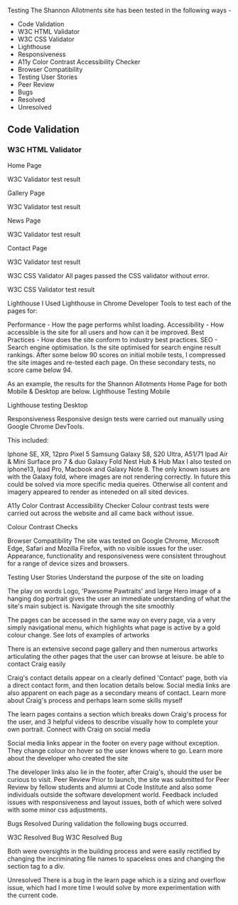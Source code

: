 Testing
The Shannon Allotments site has been tested in the following ways -

* Code Validation
* W3C HTML Validator
* W3C CSS Validator
* Lighthouse
* Responsiveness
* A11y Color Contrast Accessibility Checker
* Browser Compatibility
* Testing User Stories
* Peer Review
* Bugs
* Resolved
* Unresolved

## Code Validation
### W3C HTML Validator

Home Page

W3C Validator test result

Gallery Page

W3C Validator test result

News Page

W3C Validator test result

Contact Page

W3C Validator test result

W3C CSS Validator
All pages passed the CSS validator without error.

W3C CSS Validator test result

Lighthouse
I Used Lighthouse in Chrome Developer Tools to test each of the pages for:

Performance - How the page performs whilst loading.
Accessibility - How accessible is the site for all users and how can it be improved.
Best Practices - How does the site conform to industry best practices.
SEO - Search engine optimisation. Is the site optimised for search engine result rankings.
After some below 90 scores on initial mobile tests, I compressed the site images and re-tested each page. On these secondary tests, no score came below 94.

As an example, the results for the Shannon Allotments Home Page for both Mobile & Desktop are below.
Lighthouse Testing Mobile

Lighthouse testing Desktop

Responsiveness
Responsive design tests were carried out manually using Google Chrome DevTools.

This included:

Iphone SE, XR, 12pro
Pixel 5
Samsung Galaxy S8, S20 Ultra, A51/71
Ipad Air & Mini
Surface pro 7 & duo
Galaxy Fold
Nest Hub & Hub Max
I also tested on iphone13, Ipad Pro, Macbook and Galaxy Note 8. The only known issues are with the Galaxy fold, where images are not rendering correctly. In future this could be solved via more specific media queires. Otherwise all content and imagery appeared to render as inteneded on all sited devices.

A11y Color Contrast Accessibility Checker
Colour contrast tests were carried out across the website and all came back without issue.

Colour Contrast Checks

Browser Compatibility
The site was tested on Google Chrome, Microsoft Edge, Safari and Mozilla Firefox, with no visible issues for the user. Appearance, functionality and responsiveness were consistent throughout for a range of device sizes and browsers.

Testing User Stories
Understand the purpose of the site on loading

The play on words Logo, 'Pawsome Pawtraits' and large Hero image of a hanging dog portrait gives the user an immediate understanding of what the site's main subject is.
Navigate through the site smoothly

The pages can be accessed in the same way on every page, via a very simply navigational menu, which highlights what page is active by a gold colour change.
See lots of examples of artworks

There is an extensive second page gallery and then numerous artworks articulating the other pages that the user can browse at leisure.
be able to contact Craig easily

Craig's contact details appear on a clearly defined 'Contact' page, both via a direct contact form, and then location details below.
Social media links are also apparent on each page as a secondary means of contact.
Learn more about Craig's process and perhaps learn some skills myself

The learn pages contains a section which breaks down Craig's process for the user, and 3 helpful videos to describe visually how to complete your own portrait.
Connect with Craig on social media

Social media links appear in the footer on every page without exception. They change colour on hover so the user knows where to go.
Learn more about the developer who created the site

The developer links also lie in the footer, after Craig's, should the user be curious to visit.
Peer Review
Prior to launch, the site was submitted for Peer Review by fellow students and alumni at Code Institute and also some individuals outside the software development world. Feedback included issues with responsiveness and layout issues, both of which were solved with some minor css adjustments.

Bugs
Resolved
During validation the following bugs occurred.

W3C Resolved Bug W3C Resolved Bug

Both were oversights in the building process and were easily rectified by changing the incriminating file names to spaceless ones and changing the section tag to a div.

Unresolved
There is a bug in the learn page which is a sizing and overflow issue, which had I more time I would solve by more experimentation with the current code. 